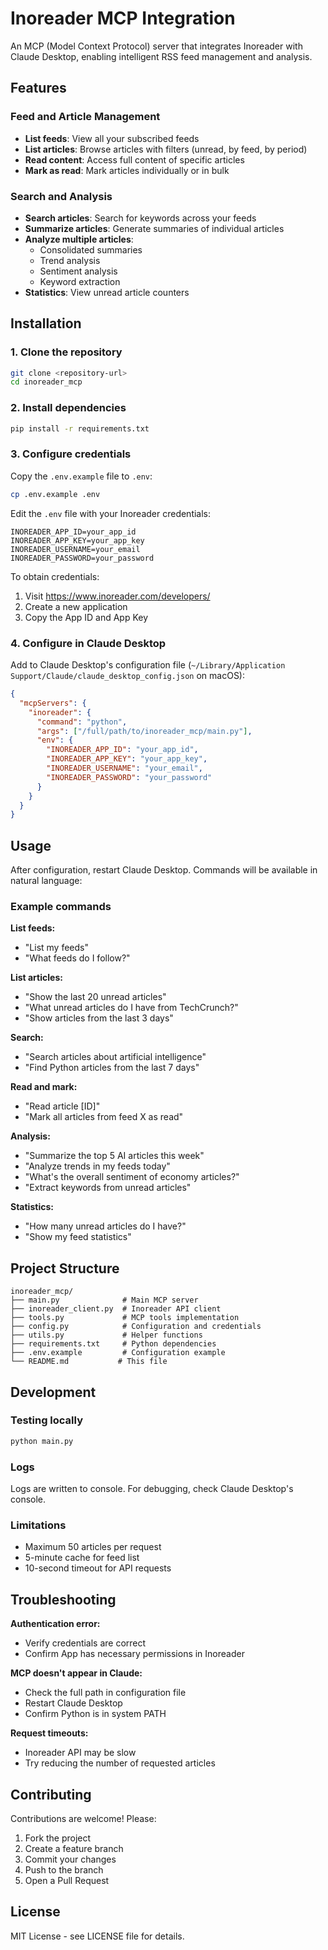 # Inoreader MCP Integration

An MCP (Model Context Protocol) server that integrates Inoreader with Claude Desktop, enabling intelligent RSS feed management and analysis.

## Features

### Feed and Article Management
- **List feeds**: View all your subscribed feeds
- **List articles**: Browse articles with filters (unread, by feed, by period)
- **Read content**: Access full content of specific articles
- **Mark as read**: Mark articles individually or in bulk

### Search and Analysis
- **Search articles**: Search for keywords across your feeds
- **Summarize articles**: Generate summaries of individual articles
- **Analyze multiple articles**: 
  - Consolidated summaries
  - Trend analysis
  - Sentiment analysis
  - Keyword extraction
- **Statistics**: View unread article counters

## Installation

### 1. Clone the repository
```bash
git clone <repository-url>
cd inoreader_mcp
```

### 2. Install dependencies
```bash
pip install -r requirements.txt
```

### 3. Configure credentials

Copy the `.env.example` file to `.env`:
```bash
cp .env.example .env
```

Edit the `.env` file with your Inoreader credentials:
```
INOREADER_APP_ID=your_app_id
INOREADER_APP_KEY=your_app_key
INOREADER_USERNAME=your_email
INOREADER_PASSWORD=your_password
```

To obtain credentials:
1. Visit https://www.inoreader.com/developers/
2. Create a new application
3. Copy the App ID and App Key

### 4. Configure in Claude Desktop

Add to Claude Desktop's configuration file (`~/Library/Application Support/Claude/claude_desktop_config.json` on macOS):

```json
{
  "mcpServers": {
    "inoreader": {
      "command": "python",
      "args": ["/full/path/to/inoreader_mcp/main.py"],
      "env": {
        "INOREADER_APP_ID": "your_app_id",
        "INOREADER_APP_KEY": "your_app_key",
        "INOREADER_USERNAME": "your_email",
        "INOREADER_PASSWORD": "your_password"
      }
    }
  }
}
```

## Usage

After configuration, restart Claude Desktop. Commands will be available in natural language:

### Example commands

**List feeds:**
- "List my feeds"
- "What feeds do I follow?"

**List articles:**
- "Show the last 20 unread articles"
- "What unread articles do I have from TechCrunch?"
- "Show articles from the last 3 days"

**Search:**
- "Search articles about artificial intelligence"
- "Find Python articles from the last 7 days"

**Read and mark:**
- "Read article [ID]"
- "Mark all articles from feed X as read"

**Analysis:**
- "Summarize the top 5 AI articles this week"
- "Analyze trends in my feeds today"
- "What's the overall sentiment of economy articles?"
- "Extract keywords from unread articles"

**Statistics:**
- "How many unread articles do I have?"
- "Show my feed statistics"

## Project Structure

```
inoreader_mcp/
├── main.py              # Main MCP server
├── inoreader_client.py  # Inoreader API client
├── tools.py             # MCP tools implementation
├── config.py            # Configuration and credentials
├── utils.py             # Helper functions
├── requirements.txt     # Python dependencies
├── .env.example         # Configuration example
└── README.md           # This file
```

## Development

### Testing locally
```bash
python main.py
```

### Logs
Logs are written to console. For debugging, check Claude Desktop's console.

### Limitations
- Maximum 50 articles per request
- 5-minute cache for feed list
- 10-second timeout for API requests

## Troubleshooting

**Authentication error:**
- Verify credentials are correct
- Confirm App has necessary permissions in Inoreader

**MCP doesn't appear in Claude:**
- Check the full path in configuration file
- Restart Claude Desktop
- Confirm Python is in system PATH

**Request timeouts:**
- Inoreader API may be slow
- Try reducing the number of requested articles

## Contributing

Contributions are welcome! Please:
1. Fork the project
2. Create a feature branch
3. Commit your changes
4. Push to the branch
5. Open a Pull Request

## License

MIT License - see LICENSE file for details.